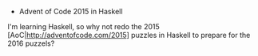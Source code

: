 * Advent of Code 2015 in Haskell

I'm learning Haskell, so why not redo the 2015 [AoC|http://adventofcode.com/2015] puzzles in Haskell to prepare for the 2016 puzzels?
